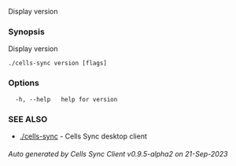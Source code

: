 Display version

### Synopsis

Display version

```
./cells-sync version [flags]
```

### Options

```
  -h, --help   help for version
```

### SEE ALSO

* [./cells-sync](./cells-sync)	 - Cells Sync desktop client

###### Auto generated by Cells Sync Client v0.9.5-alpha2 on 21-Sep-2023
